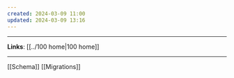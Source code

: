 ```yaml
---
created: 2024-03-09 11:00
updated: 2024-03-09 13:16
---
```

---
**Links**: [[../100 home|100 home]]

---
[[Schema]]
[[Migrations]]